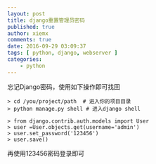 ```yaml
---
layout: post
title: django重置管理员密码
published: true
author: xiemx
comments: true
date: 2016-09-29 03:09:37
tags: [ python, django, webserver ]
categories:
    - python
---
```

忘记Django密码，使用如下操作即可找回
```
> cd /you/project/path  # 进入你的项目目录
> python manage.py shell # 进入django shell

> from django.contrib.auth.models import User
> user =User.objects.get(username='admin')
> user.set_password('123456')
> user.save()
```
再使用123456密码登录即可